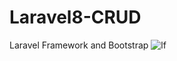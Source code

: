# Laravel8-CRUD
 Laravel Framework and Bootstrap
![lf](https://user-images.githubusercontent.com/65094648/189503347-e9c8422a-9f5f-4bb3-a37f-74231475e9b4.png)
